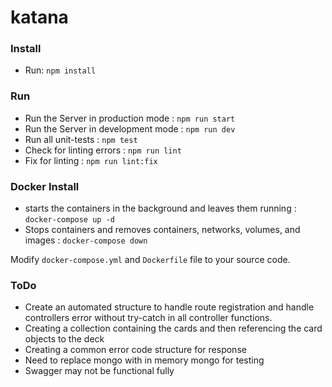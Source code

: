 # katana

### Install

 - Run: ```npm install```
### Run

 - Run the Server in production mode : ```npm run start```
 - Run the Server in development mode : ```npm run dev```
 - Run all unit-tests : ```npm test```
 - Check for linting errors : ```npm run lint```
 - Fix for linting : ```npm run lint:fix```

### Docker Install

  - starts the containers in the background and leaves them running : ```docker-compose up -d```
  - Stops containers and removes containers, networks, volumes, and images : ```docker-compose down```

Modify ```docker-compose.yml``` and ```Dockerfile``` file to your source code.

### ToDo

 - Create an automated structure to handle route registration and handle controllers error without try-catch in all controller functions.
 - Creating a collection containing the cards and then referencing the card objects to the deck
 - Creating a common error code structure for response
 - Need to replace mongo with in memory mongo for testing
 - Swagger may not be functional fully
